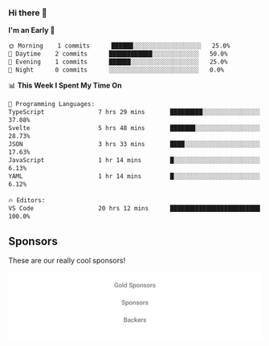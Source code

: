 ### Hi there 👋

<!--
**alexanderniebuhr/alexanderniebuhr** is a ✨ _special_ ✨ repository because its `README.md` (this file) appears on your GitHub profile.

Here are some ideas to get you started:

- 🔭 I’m currently working on ...
- 🌱 I’m currently learning ...
- 👯 I’m looking to collaborate on ...
- 🤔 I’m looking for help with ...
- 💬 Ask me about ...
- 📫 How to reach me: ...
- 😄 Pronouns: ...
- ⚡ Fun fact: ...
-->

<!--START_SECTION:waka-->
**I'm an Early 🐤** 

```text
🌞 Morning    1 commits      ██████░░░░░░░░░░░░░░░░░░░   25.0% 
🌆 Daytime    2 commits      ████████████░░░░░░░░░░░░░   50.0% 
🌃 Evening    1 commits      ██████░░░░░░░░░░░░░░░░░░░   25.0% 
🌙 Night      0 commits      ░░░░░░░░░░░░░░░░░░░░░░░░░   0.0%

```


📊 **This Week I Spent My Time On** 

```text
💬 Programming Languages: 
TypeScript               7 hrs 29 mins       █████████░░░░░░░░░░░░░░░░   37.08% 
Svelte                   5 hrs 48 mins       ███████░░░░░░░░░░░░░░░░░░   28.73% 
JSON                     3 hrs 33 mins       ████░░░░░░░░░░░░░░░░░░░░░   17.63% 
JavaScript               1 hr 14 mins        █░░░░░░░░░░░░░░░░░░░░░░░░   6.13% 
YAML                     1 hr 14 mins        █░░░░░░░░░░░░░░░░░░░░░░░░   6.12%

🔥 Editors: 
VS Code                  20 hrs 12 mins      █████████████████████████   100.0%

```


<!--END_SECTION:waka-->

## Sponsors

These are our really cool sponsors!

<!-- sponsors -->

<!-- sponsors -->

<p align="center">
  <a href="https://github.com/sponsors/alexanderniebuhr">
    <img src='./sponsors.svg'/>
  </a>
</p>
